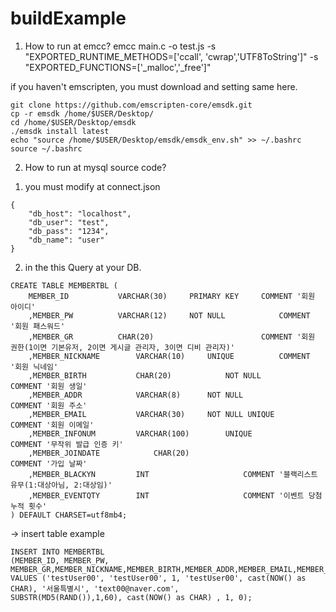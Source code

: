 # buildExample

1. How to run at emcc?
emcc main.c -o test.js -s "EXPORTED_RUNTIME_METHODS=['ccall', 'cwrap','UTF8ToString']" -s "EXPORTED_FUNCTIONS=['_malloc','_free']"

if you haven't emscripten, you must download and setting same here.
```  
git clone https://github.com/emscripten-core/emsdk.git
cp -r emsdk /home/$USER/Desktop/
cd /home/$USER/Desktop/emsdk
./emsdk install latest
echo "source /home/$USER/Desktop/emsdk/emsdk_env.sh" >> ~/.bashrc
source ~/.bashrc
```  
2. How to run at mysql source code?
1) you must modify at connect.json
```  
{
    "db_host": "localhost",
    "db_user": "test",
    "db_pass": "1234",
    "db_name": "user"
}
```   

2) in the this Query at your DB.
```  
CREATE TABLE MEMBERTBL (
	MEMBER_ID			VARCHAR(30)		PRIMARY KEY		COMMENT '회원 아이디'
	,MEMBER_PW			VARCHAR(12)		NOT NULL			COMMENT '회원 패스워드'
	,MEMBER_GR			CHAR(20)						COMMENT '회원 권한(1이면 기본유저, 2이면 게시글 관리자, 3이면 디비 관리자)'
	,MEMBER_NICKNAME		VARCHAR(10)		UNIQUE			COMMENT '회원 닉네임'
	,MEMBER_BIRTH			CHAR(20)			NOT NULL			COMMENT '회원 생일'
	,MEMBER_ADDR			VARCHAR(8)		NOT NULL			COMMENT '회원 주소'
	,MEMBER_EMAIL			VARCHAR(30)		NOT NULL UNIQUE		COMMENT '회원 이메일'
	,MEMBER_INFONUM			VARCHAR(100)		UNIQUE			COMMENT '무작위 발급 인증 키'	
	,MEMBER_JOINDATE			CHAR(20)							COMMENT '가입 날짜'
	,MEMBER_BLACKYN			INT						COMMENT '블랙리스트 유무(1:대상아님, 2:대상임)'
	,MEMBER_EVENTQTY		INT						COMMENT '이벤트 당첨 누적 횟수'
) DEFAULT CHARSET=utf8mb4;
```  
-> insert table example
```  
INSERT INTO MEMBERTBL
(MEMBER_ID, MEMBER_PW, MEMBER_GR,MEMBER_NICKNAME,MEMBER_BIRTH,MEMBER_ADDR,MEMBER_EMAIL,MEMBER_INFONUM,MEMBER_JOINDATE,MEMBER_BLACKYN,MEMBER_EVENTQTY)
VALUES ('testUser00', 'testUser00', 1, 'testUser00', cast(NOW() as CHAR), '서울특별시', 'text00@naver.com',
SUBSTR(MD5(RAND()),1,60), cast(NOW() as CHAR) , 1, 0);
```  

